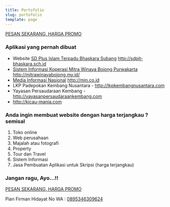 ```yaml
---
title: Portofolio
slug: portofolio
template: page
---
```


[PESAN SEKARANG, HARGA PROMO](https://wa.me/62895346309624?text=saya%20mau%20pesan%20aplikasi)

### Aplikasi yang pernah dibuat
- Website [SD Plus Islam Terpadu Bhaskara Subang](http://sdpit-bhaskara.sch.id) http://sdpit-bhaskara.sch.id
- [Sistem Informasi Koperasi Mitra Winaya Bojong Purwakarta](http://mitrawinayabojong.my.id/) http://mitrawinayabojong.my.id/
- [Media Informasi Nasional](http://min.co.id) http://min.co.id
- LKP Padepokan Kembang Nusantara - http://lkpkembangnusantara.com
- Yayasan Persaudaraan Kembang - http://yayasanpersaudaraankembang.com
- http://kicau-mania.com

### Anda ingin membuat website dengan harga terjangkau ? semisal

1. Toko online
2. Web perusahaan
3. Majalah atau fotografi
4. Property
5. Tour dan Travel
6. Sistem Informasi
7. Jasa Pembuatan Aplikasi untuk Skripsi (harga terjangkau)

### Jangan ragu, Ayo...!!
[PESAN SEKARANG, HARGA PROMO](https://wa.me/62895346309624?text=saya%20mau%20pesan%20aplikasi)

Pian Firman Hidayat
No WA : [0895346309624](https://wa.me/62895346309624?text=saya%20mau%20pesan%20aplikasi)
